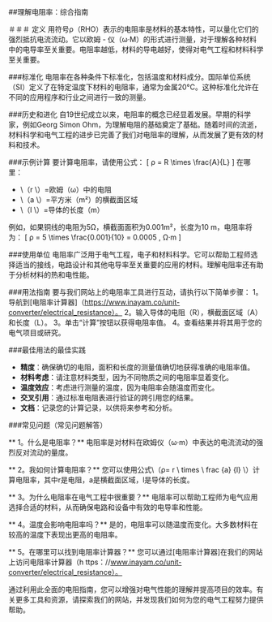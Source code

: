 ##理解电阻率：综合指南

＃＃＃ 定义
用符号ρ（RHO）表示的电阻率是材料的基本特性，可以量化它们的强烈抵抗电流流动。它以欧姆 - 仪（ω·M）的形式进行测量，对于理解各种材料中的电导率至关重要。电阻率越低，材料的导电越好，使得对电气工程和材料科学至关重要。

###标准化
电阻率在各种条件下标准化，包括温度和材料成分。国际单位系统（SI）定义了在特定温度下材料的电阻率，通常为金属20°C。这种标准化允许在不同的应用程序和行业之间进行一致的测量。

###历史和进化
自19世纪成立以来，电阻率的概念已经显着发展。早期的科学家，例如Georg Simon Ohm，为理解电阻的基础奠定了基础。随着时间的流逝，材料科学和电气工程的进步已完善了我们对电阻率的理解，从而发展了更有效的材料和技术。

###示例计算
要计算电阻率，请使用公式：
\[ ρ = R \times \frac{A}{L} \]
在哪里：
-  \（r \）=欧姆（ω）中的电阻
-  \（a \）=平方米（m²）的横截面区域
-  \（l \）=导体的长度（m）

例如，如果铜线的电阻为5Ω，横截面面积为0.001m²，长度为10 m，电阻率将为：
\[ ρ = 5 \times \frac{0.001}{10} = 0.0005 \, Ω·m \]

###使用单位
电阻率广泛用于电气工程，电子和材料科学。它可以帮助工程师选择适当的接线，电路设计和其他电导率至关重要的应用的材料。理解电阻率还有助于分析材料的热和电性能。

###用法指南
要与我们网站上的电阻率工具进行互动，请执行以下简单步骤：
1。导航到[电阻率计算器]（https://www.inayam.co/unit-converter/electrical_resistance）。
2。输入导体的电阻（R），横截面区域（A）和长度（L）。
3。单击“计算”按钮以获得电阻率值。
4。查看结果并将其用于您的电气项目或研究。

###最佳用法的最佳实践
-  **精度**：确保确切的电阻，面积和长度的测量值确切地获得准确的电阻率值。
-  **材料考虑**：请注意材料类型，因为不同物质之间的电阻率显着变化。
-  **温度效应**：考虑进行测量的温度，因为电阻率会随温度而变化。
-  **交叉引用**：通过标准电阻表进行验证的跨引用您的结果。
-  **文档**：记录您的计算记录，以供将来参考和分析。

###常见问题（常见问题解答）

** 1。什么是电阻率？**
电阻率是对材料在欧姆仪（ω·m）中表达的电流流动的强烈反对流动的量度。

** 2。我如何计算电阻率？**
您可以使用公式\（ρ= r \ times \ frac {a} {l} \）计算电阻率，其中r是电阻，a是横截面区域，l是导体的长度。

** 3。为什么电阻率在电气工程中很重要？**
电阻率可以帮助工程师为电气应用选择合适的材料，从而确保电路和设备中有效的电导率和性能。

** 4。温度会影响电阻率吗？**
是的，电阻率可以随温度而变化。大多数材料在较高的温度下表现出更高的电阻率。

** 5。在哪里可以找到电阻率计算器？**
您可以通过[电阻率计算器]在我们的网站上访问电阻率计算器（h ttps：//www.inayam.co/unit-converter/electrical_resistance）。

通过利用此全面的电阻指南，您可以增强对电气性能的理解并提高项目的效率。有关更多工具和资源，请探索我们的网站，并发现我们如何为您的电气工程努力提供帮助。